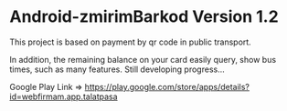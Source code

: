 # Android-zmirimBarkod Version 1.2

This project is based on payment by qr code in public transport.

In addition, the remaining balance on your card easily query, show bus times, such as many features.
Still developing progress...

Google Play Link => https://play.google.com/store/apps/details?id=webfirmam.app.talatpasa
